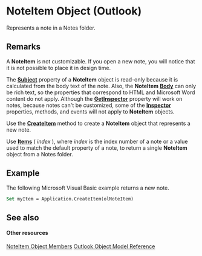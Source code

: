 
# NoteItem Object (Outlook)

Represents a note in a Notes folder.


## Remarks

A  **NoteItem** is not customizable. If you open a new note, you will notice that it is not possible to place it in design time.

The  **[Subject](17c4d857-e548-e0fb-475d-8764bcd0f17d.md)** property of a **NoteItem** object is read-only because it is calculated from the body text of the note. Also, the **NoteItem** **[Body](d7ba082e-893d-f4a7-0545-fbbf3c393633.md)** can only be rich text, so the properties that correspond to HTML and Microsoft Word content do not apply. Although the **[GetInspector](80e5bdc5-8161-afa7-6aab-65356fc5d2ea.md)** property will work on notes, because notes can't be customized, some of the **[Inspector](d7384756-669c-0549-1032-c3b864187994.md)** properties, methods, and events will not apply to **NoteItem** objects.

Use the  **[CreateItem](e5fbf367-db16-5042-823e-68e6b805e612.md)** method to create a **NoteItem** object that represents a new note.

Use  **[Items](89a031e0-c0a3-fc22-f485-189df8db45f4.md)** ( _index_ ), where _index_ is the index number of a note or a value used to match the default property of a note, to return a single **NoteItem** object from a Notes folder.


## Example

 The following Microsoft Visual Basic example returns a new note.


```vb
Set myItem = Application.CreateItem(olNoteItem)
```


## See also


#### Other resources


[NoteItem Object Members](e468d6a5-5dac-9ec2-779d-e20a2ba9e4d0.md)
[Outlook Object Model Reference](http://msdn.microsoft.com/library/73221b13-d8d8-99b8-3394-b95dbbfd5ddc%28Office.15%29.aspx)
